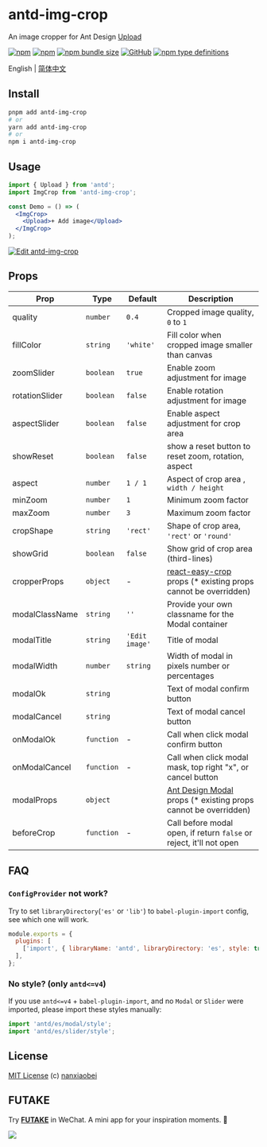 # antd-img-crop

An image cropper for Ant Design [Upload](https://ant.design/components/upload/)

[![npm](https://img.shields.io/npm/v/antd-img-crop.svg?style=flat-square)](https://www.npmjs.com/package/antd-img-crop)
[![npm](https://img.shields.io/npm/dt/antd-img-crop?style=flat-square)](https://www.npmtrends.com/antd-img-crop)
[![npm bundle size](https://img.shields.io/bundlephobia/minzip/antd-img-crop?style=flat-square)](https://bundlephobia.com/result?p=antd-img-crop)
[![GitHub](https://img.shields.io/github/license/nanxiaobei/antd-img-crop?style=flat-square)](https://github.com/nanxiaobei/antd-img-crop/blob/main/LICENSE)
[![npm type definitions](https://img.shields.io/npm/types/typescript?style=flat-square)](https://github.com/nanxiaobei/antd-img-crop/blob/main/src/types.ts)

English | [简体中文](./README.zh-CN.md)

## Install

```sh
pnpm add antd-img-crop
# or
yarn add antd-img-crop
# or
npm i antd-img-crop
```

## Usage

```jsx harmony
import { Upload } from 'antd';
import ImgCrop from 'antd-img-crop';

const Demo = () => (
  <ImgCrop>
    <Upload>+ Add image</Upload>
  </ImgCrop>
);
```

[![Edit antd-img-crop](https://codesandbox.io/static/img/play-codesandbox.svg)](https://codesandbox.io/s/antd-img-crop-4qoom5p9x4?fontsize=14&hidenavigation=1&theme=dark)

## Props

| Prop           | Type       | Default        | Description                                                         |
| -------------- | ---------- | -------------- | ------------------------------------------------------------------- |
| quality        | `number`   | `0.4`          | Cropped image quality, `0` to `1`                                   |
| fillColor      | `string`   | `'white'`      | Fill color when cropped image smaller than canvas                   |
| zoomSlider     | `boolean`  | `true`         | Enable zoom adjustment for image                                    |
| rotationSlider | `boolean`  | `false`        | Enable rotation adjustment for image                                |
| aspectSlider   | `boolean`  | `false`        | Enable aspect adjustment for crop area                              |
| showReset      | `boolean`  | `false`        | show a reset button to reset zoom, rotation, aspect                 |
| aspect         | `number`   | `1 / 1`        | Aspect of crop area , `width / height`                              |
| minZoom        | `number`   | `1`            | Minimum zoom factor                                                 |
| maxZoom        | `number`   | `3`            | Maximum zoom factor                                                 |
| cropShape      | `string`   | `'rect'`       | Shape of crop area, `'rect'` or `'round'`                           |
| showGrid       | `boolean`  | `false`        | Show grid of crop area (third-lines)                                |
| cropperProps   | `object`   | -              | [react-easy-crop] props (\* existing props cannot be overridden)    |
| modalClassName | `string`   | `''`           | Provide your own classname for the Modal container                  |
| modalTitle     | `string`   | `'Edit image'` | Title of modal                                                      |
| modalWidth     | `number`   | `string`       | Width of modal in pixels number or percentages                      |
| modalOk        | `string`   |                | Text of modal confirm button                                        |
| modalCancel    | `string`   |                | Text of modal cancel button                                         |
| onModalOk      | `function` | -              | Call when click modal confirm button                                |
| onModalCancel  | `function` | -              | Call when click modal mask, top right "x", or cancel button         |
| modalProps     | `object`   |                | [Ant Design Modal] props (\* existing props cannot be overridden)   |
| beforeCrop     | `function` | -              | Call before modal open, if return `false` or reject, it'll not open |

## FAQ

### `ConfigProvider` not work?

Try to set `libraryDirectory`(`'es'` or `'lib'`) to `babel-plugin-import` config, see which one will work.

```js
module.exports = {
  plugins: [
    ['import', { libraryName: 'antd', libraryDirectory: 'es', style: true }],
  ],
};
```

### No style? (only `antd<=v4`)

If you use `antd<=v4` + `babel-plugin-import`, and no `Modal` or `Slider` were imported, please import these styles manually:

```js
import 'antd/es/modal/style';
import 'antd/es/slider/style';
```

## License

[MIT License](https://github.com/nanxiaobei/antd-img-crop/blob/main/LICENSE) (c) [nanxiaobei](https://lee.so/)

[react-easy-crop]: https://github.com/ricardo-ch/react-easy-crop#props
[Ant Design Modal]: https://ant.design/components/modal#api

## FUTAKE

Try [**FUTAKE**](https://sotake.com/futake) in WeChat. A mini app for your inspiration moments. 🌈

![](https://s3.bmp.ovh/imgs/2022/07/21/452dd47aeb790abd.png)

```

```
